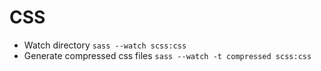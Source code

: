 CSS
======

* Watch directory ```sass --watch scss:css```
* Generate compressed css files ```sass --watch -t compressed scss:css```

